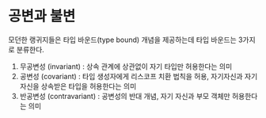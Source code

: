 # 공변과 불변

모던한 랭귀지들은 타입 바운드(type bound) 개념을 제공하는데 타입 바운드는 3가지로 분류한다.

1. 무공변성 (invariant) : 상속 관계에 상관없이 자기 타입만 허용한다는 의미
2. 공변성 (covariant) : 타입 생성자에게 리스코프 치환 법칙을 허용, 자기자신과 자기자신을 상속받은 타입을 허용한다는 의미
3. 반공변성 (contravariant) : 공변성의 반대 개념, 자기 자신과 부모 객체만 허용한다는 의미



